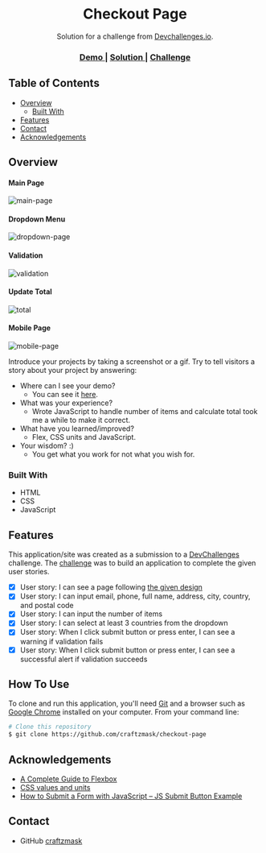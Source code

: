 <!-- Please update value in the {}  -->

<h1 align="center">Checkout Page</h1>

<div align="center">
   Solution for a challenge from  <a href="http://devchallenges.io" target="_blank">Devchallenges.io</a>.
</div>

<div align="center">
  <h3>
    <a href="https://checkout-page-92729.web.app">
      Demo
    </a>
    <span> | </span>
    <a href="https://github.com/craftzmask/checkout-page">
      Solution
    </a>
    <span> | </span>
    <a href="https://devchallenges.io/challenges/0J1NxxGhOUYVqihwegfO">
      Challenge
    </a>
  </h3>
</div>

<!-- TABLE OF CONTENTS -->

## Table of Contents

- [Overview](#overview)
  - [Built With](#built-with)
- [Features](#features)
- [Contact](#contact)
- [Acknowledgements](#acknowledgements)

<!-- OVERVIEW -->

## Overview

#### Main Page
![main-page](./public/main-page.png)

#### Dropdown Menu
![dropdown-page](./public/dropdown.png)

#### Validation
![validation](./public/validation.png)

#### Update Total
![total](./public/total.png)

#### Mobile Page
![mobile-page](./public/mobile-page.png)

Introduce your projects by taking a screenshot or a gif. Try to tell visitors a story about your project by answering:

- Where can I see your demo?
  - You can see it [here](https://checkout-page-92729.web.app).
- What was your experience?
  - Wrote JavaScript to handle number of items and calculate total took me a while to make it correct.
- What have you learned/improved?
  - Flex, CSS units and JavaScript.
- Your wisdom? :)
  - You get what you work for not what you wish for.

### Built With

<!-- This section should list any major frameworks that you built your project using. Here are a few examples.-->

- HTML
- CSS
- JavaScript

## Features

<!-- List the features of your application or follow the template. Don't share the figma file here :) -->

This application/site was created as a submission to a [DevChallenges](https://devchallenges.io/challenges) challenge. The [challenge](https://devchallenges.io/challenges/0J1NxxGhOUYVqihwegfO) was to build an application to complete the given user stories.
- [x] User story: I can see a page following [the given design](https://www.figma.com/file/4B0x88GhiZvgVlcQPSQ73D)
- [x] User story: I can input email, phone, full name, address, city, country, and postal code
- [x] User story: I can input the number of items
- [x] User story: I can select at least 3 countries from the dropdown
- [x] User story: When I click submit button or press enter, I can see a warning if validation fails
- [x] User story: When I click submit button or press enter, I can see a successful alert if validation succeeds

## How To Use

To clone and run this application, you'll need [Git](https://git-scm.com) and a browser such as [Google Chrome](https://www.google.com/chrome/) installed on your computer. From your command line:

```bash
# Clone this repository
$ git clone https://github.com/craftzmask/checkout-page
```

## Acknowledgements

<!-- This section should list any articles or add-ons/plugins that helps you to complete the project. This is optional but it will help you in the future. For exmpale -->

- [A Complete Guide to Flexbox](https://css-tricks.com/snippets/css/a-guide-to-flexbox/)
- [CSS values and units](https://developer.mozilla.org/en-US/docs/Learn/CSS/Building_blocks/Values_and_units)
- [How to Submit a Form with JavaScript – JS Submit Button Example](https://www.freecodecamp.org/news/how-to-submit-a-form-with-javascript/)

## Contact

- GitHub [craftzmask](https://github.com/craftzmask/)
